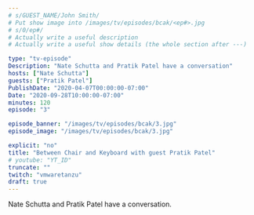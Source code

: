 ```yaml
---
# s/GUEST_NAME/John Smith/
# Put show image into /images/tv/episodes/bcak/<ep#>.jpg
# s/0/ep#/
# Actually write a useful description
# Actually write a useful show details (the whole section after ---)

type: "tv-episode"
Description: "Nate Schutta and Pratik Patel have a conversation"
hosts: ["Nate Schutta"]
guests: ["Pratik Patel"]
PublishDate: "2020-04-07T00:00:00-07:00"
Date: "2020-09-28T10:00:00-07:00"
minutes: 120
episode: "3"

episode_banner: "/images/tv/episodes/bcak/3.jpg"
episode_image: "/images/tv/episodes/bcak/3.jpg"

explicit: "no"
title: "Between Chair and Keyboard with guest Pratik Patel"
# youtube: "YT_ID"
truncate: ""
twitch: "vmwaretanzu"
draft: true
---
```


Nate Schutta and Pratik Patel have a conversation.
